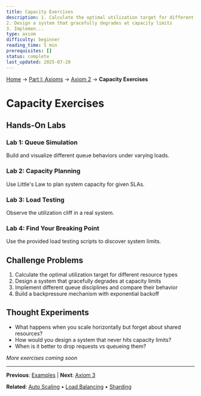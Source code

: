 ```yaml
---
title: Capacity Exercises
description: 1. Calculate the optimal utilization target for different resource types
2. Design a system that gracefully degrades at capacity limits
3. Implemen...
type: axiom
difficulty: beginner
reading_time: 5 min
prerequisites: []
status: complete
last_updated: 2025-07-20
---
```


<!-- Navigation -->
[Home](/) → [Part I: Axioms](/part1-axioms/) → [Axiom 2](index.md) → **Capacity Exercises**

# Capacity Exercises

## Hands-On Labs

### Lab 1: Queue Simulation
Build and visualize different queue behaviors under varying loads.

### Lab 2: Capacity Planning
Use Little's Law to plan system capacity for given SLAs.

### Lab 3: Load Testing
Observe the utilization cliff in a real system.

### Lab 4: Find Your Breaking Point
Use the provided load testing scripts to discover system limits.

## Challenge Problems

1. Calculate the optimal utilization target for different resource types
2. Design a system that gracefully degrades at capacity limits
3. Implement different queue disciplines and compare their behavior
4. Build a backpressure mechanism with exponential backoff

## Thought Experiments

- What happens when you scale horizontally but forget about shared resources?
- How would you design a system that never hits capacity limits?
- When is it better to drop requests vs queueing them?

*More exercises coming soon*

---

**Previous**: [Examples](examples.md) | **Next**: [Axiom 3](../axiom3-failure/index.md)

**Related**: [Auto Scaling](../../patterns/auto-scaling.md) • [Load Balancing](../../patterns/load-balancing.md) • [Sharding](../../patterns/sharding.md)
